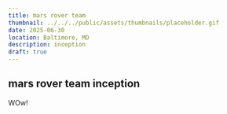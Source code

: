 ```yaml
---
title: mars rover team
thumbnail: ../../../public/assets/thumbnails/placeholder.gif
date: 2025-06-30
location: Baltimore, MD
description: inception
draft: true
---
```

## mars rover team inception

WOw!
